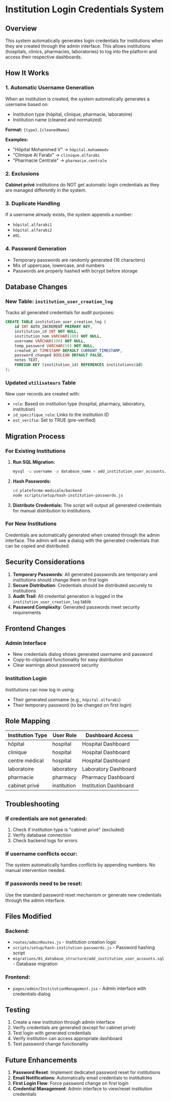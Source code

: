 # Institution Login Credentials System

## Overview

This system automatically generates login credentials for institutions when they are created through the admin interface. This allows institutions (hospitals, clinics, pharmacies, laboratories) to log into the platform and access their respective dashboards.

## How It Works

### 1. Automatic Username Generation

When an institution is created, the system automatically generates a username based on:
- Institution type (hôpital, clinique, pharmacie, laboratoire)
- Institution name (cleaned and normalized)

**Format:** `{type}.{cleanedName}`

**Examples:**
- "Hôpital Mohammed V" → `hôpital.mohammedv`
- "Clinique Al Farabi" → `clinique.alfarabi`
- "Pharmacie Centrale" → `pharmacie.centrale`

### 2. Exclusions

**Cabinet privé** institutions do NOT get automatic login credentials as they are managed differently in the system.

### 3. Duplicate Handling

If a username already exists, the system appends a number:
- `hôpital.alfarabi1`
- `hôpital.alfarabi2`
- etc.

### 4. Password Generation

- Temporary passwords are randomly generated (16 characters)
- Mix of uppercase, lowercase, and numbers
- Passwords are properly hashed with bcrypt before storage

## Database Changes

### New Table: `institution_user_creation_log`

Tracks all generated credentials for audit purposes:

```sql
CREATE TABLE institution_user_creation_log (
    id INT AUTO_INCREMENT PRIMARY KEY,
    institution_id INT NOT NULL,
    institution_nom VARCHAR(100) NOT NULL,
    username VARCHAR(100) NOT NULL,
    temp_password VARCHAR(50) NOT NULL,
    created_at TIMESTAMP DEFAULT CURRENT_TIMESTAMP,
    password_changed BOOLEAN DEFAULT FALSE,
    notes TEXT,
    FOREIGN KEY (institution_id) REFERENCES institutions(id)
);
```

### Updated `utilisateurs` Table

New user records are created with:
- `role`: Based on institution type (hospital, pharmacy, laboratory, institution)
- `id_specifique_role`: Links to the institution ID
- `est_verifie`: Set to TRUE (pre-verified)

## Migration Process

### For Existing Institutions

1. **Run SQL Migration:**
   ```bash
   mysql -u username -p database_name < add_institution_user_accounts.sql
   ```

2. **Hash Passwords:**
   ```bash
   cd plateforme-medicale/backend
   node scripts/setup/hash-institution-passwords.js
   ```

3. **Distribute Credentials:**
   The script will output all generated credentials for manual distribution to institutions.

### For New Institutions

Credentials are automatically generated when created through the admin interface. The admin will see a dialog with the generated credentials that can be copied and distributed.

## Security Considerations

1. **Temporary Passwords**: All generated passwords are temporary and institutions should change them on first login
2. **Secure Distribution**: Credentials should be distributed securely to institutions
3. **Audit Trail**: All credential generation is logged in the `institution_user_creation_log` table
4. **Password Complexity**: Generated passwords meet security requirements

## Frontend Changes

### Admin Interface

- New credentials dialog shows generated username and password
- Copy-to-clipboard functionality for easy distribution
- Clear warnings about password security

### Institution Login

Institutions can now log in using:
- Their generated username (e.g., `hôpital.alfarabi`)
- Their temporary password (to be changed on first login)

## Role Mapping

| Institution Type | User Role | Dashboard Access |
|------------------|-----------|------------------|
| hôpital | hospital | Hospital Dashboard |
| clinique | hospital | Hospital Dashboard |
| centre médical | hospital | Hospital Dashboard |
| laboratoire | laboratory | Laboratory Dashboard |
| pharmacie | pharmacy | Pharmacy Dashboard |
| cabinet privé | institution | Institution Dashboard |

## Troubleshooting

### If credentials are not generated:
1. Check if institution type is "cabinet privé" (excluded)
2. Verify database connection
3. Check backend logs for errors

### If username conflicts occur:
The system automatically handles conflicts by appending numbers. No manual intervention needed.

### If passwords need to be reset:
Use the standard password reset mechanism or generate new credentials through the admin interface.

## Files Modified

### Backend:
- `routes/adminRoutes.js` - Institution creation logic
- `scripts/setup/hash-institution-passwords.js` - Password hashing script
- `migrations/01_database_structure/add_institution_user_accounts.sql` - Database migration

### Frontend:
- `pages/admin/InstitutionManagement.jsx` - Admin interface with credentials dialog

## Testing

1. Create a new institution through admin interface
2. Verify credentials are generated (except for cabinet privé)
3. Test login with generated credentials
4. Verify institution can access appropriate dashboard
5. Test password change functionality

## Future Enhancements

1. **Password Reset**: Implement dedicated password reset for institutions
2. **Email Notifications**: Automatically email credentials to institutions
3. **First Login Flow**: Force password change on first login
4. **Credential Management**: Admin interface to view/reset institution credentials 